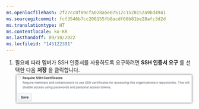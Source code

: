 ```yaml
---
ms.openlocfilehash: 2f27cc8f89cfa028a5e07512c1528152a9bd4941
ms.sourcegitcommit: fcf3546b7cc208155fb8acdf68b81be28afc3d2d
ms.translationtype: HT
ms.contentlocale: ko-KR
ms.lasthandoff: 09/10/2022
ms.locfileid: "145122391"
---
```

1. 필요에 따라 멤버가 SSH 인증서를 사용하도록 요구하려면 **SSH 인증서 요구** 를 선택한 다음 **저장** 을 클릭합니다.
    ![SSH 인증서 요구 확인란 및 저장 단추](/assets/images/help/organizations/require-ssh-cert.png)
